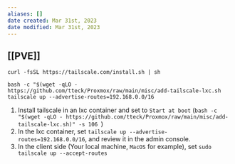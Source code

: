 ```yaml
---
aliases: []
date created: Mar 31st, 2023
date modified: Mar 31st, 2023
---
```


## [[PVE]]

```
curl -fsSL https://tailscale.com/install.sh | sh

bash -c "$(wget -qLO - https://github.com/tteck/Proxmox/raw/main/misc/add-tailscale-lxc.sh
tailscale up --advertise-routes=192.168.0.0/16
```
1. Install tailscale in an lxc container and set to `Start at boot` (`bash -c "$(wget -qLO - https://github.com/tteck/Proxmox/raw/main/misc/add-tailscale-lxc.sh)" -s 106
`)
2. In the lxc container, set `tailscale up --advertise-routes=192.168.0.0/16`, and review it in the admin console.
3. In the client side (Your local machine, `MacOS` for example), set `sudo tailscale up --accept-routes`
